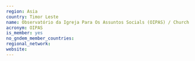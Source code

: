 ```yaml
---
region: Asia
country: Timor Leste
name: Observatório da Igreja Para Os Assuntos Socials (OIPAS) / Church Observatory for Social Affairs
acronym: OIPAS
is_member: yes
no_gndem_member_countries: 
regional_network: 
website: 
---
```


